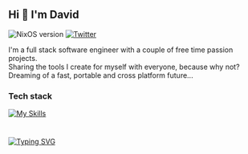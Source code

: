 ## Hi 👋 I'm David
![NixOS version](https://img.shields.io/badge/running-25.05-lightblue?logo=nixos&logoColor=white)
[![Twitter](https://img.shields.io/badge/bitflaker-blue?logo=x&logoColor=white)](https://twitter.com/BitFlaker)

I'm a full stack software engineer with a couple of free time passion projects. \
Sharing the tools I create for myself with everyone, because why not? \
Dreaming of a fast, portable and cross platform future...

### Tech stack
[![My Skills](https://skillicons.dev/icons?i=rust,cs,kotlin,java,docker,kubernetes,css,nix,godot,vuejs)](https://skillicons.dev)

#

[![Typing SVG](https://readme-typing-svg.demolab.com?font=Fira+Code&size=18&duration=2500&pause=1000&color=66A3D3FF&width=435&lines=Opening+the+windows+to+see+some+penguins;Following+the+crabs+on+the+linux+path;It's+snowing+flakes+during+Nix+season)](https://git.io/typing-svg)
